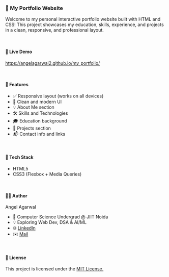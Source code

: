 <h3>💼 My Portfolio Website</h3>
<p>Welcome to my personal interactive portfolio website built with HTML and CSS! This project showcases my education, skills, experience, and projects in a clean, responsive, and professional layout.</p>
</br>
<h4>🔗 Live Demo</h4>
<p><a href="https://angelagarwal2.github.io/my_portfolio/">https://angelagarwal2.github.io/my_portfolio/</a></p>
</br>
<h4>📌 Features</h4>
<ul>
  <li>✅ Responsive layout (works on all devices)</li>
  <li>🎯 Clean and modern UI</li>
  <li>💡 About Me section</li>
  <li>🛠️ Skills and Technologies</li>
  <li>🎓 Education background</li>
  <li>📂 Projects section</li>
  <li>📬 Contact info and links</li>
</ul>
</br>
<h4>🔧 Tech Stack</h4>
<ul>
  <li>HTML5</li>
  <li>CSS3 (Flexbox + Media Queries)</li>
</ul>
</br>
<h4>👩‍💻 Author</h4>
<p>Angel Agarwal</p>
<ul>
  <li>📍 Computer Science Undergrad @ JIIT Noida</li>
  <li>💡 Exploring Web Dev, DSA & AI/ML</li>
  <li>🌐 <a href="https://www.linkedin.com/in/angel-agarwal-97794432a/">LinkedIn</a></li>
  <li>✉️ <a href="angel.agarwal28feb@gmail.com">Mail</a></li>
</ul>
</br>
<h4>📝 License</h4>
<p>This project is licensed under the <a href="https://opensource.org/license/mit">MIT License.</a></p>
